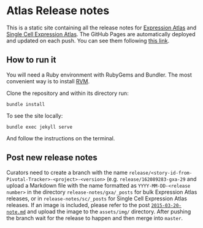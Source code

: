 # Atlas Release notes

This is a static site containing all the release notes for [Expression Atlas](https://www.ebi.ac.uk/gxa) and [Single
Cell Expression Atlas](https://www.ebi.ac.uk/gxa/sc). The GitHub Pages are automatically deployed and updated on each
push. You can see them following [this link](https://ebi-gene-expression-group.github.io/atlas-release-notes/).

## How to run it

You will need a Ruby environment with RubyGems and Bundler. The most convenient way is to install
[RVM](https://rvm.io/).

Clone the repository and within its directory run:
```
bundle install
```

To see the site locally:
```
bundle exec jekyll serve
````

And follow the instructions on the terminal.

## Post new release notes
Curators need to create a branch with the name `release/<story-id-from-Pivotal-Tracker>-<project>-<version>` (e.g.
`release/162089283-gxa-29` and upload a Markdown file with the name formatted as `YYYY-MM-DD-<release number>` in the
directory `release-notes/gxa/_posts` for bulk Expression Atlas releases, or in `release-notes/sc/_posts` for Single
Cell Expression Atlas releases. If an image is included, please refer to the post
[`2015-03-20-note.md`](https://github.com/ebi-gene-expression-group/atlas-release-notes/blob/master/_posts/2015-03-20-note.md)
and upload the image to the `assets/img/` directory. After pushing the branch wait for the release to happen and then
merge into `master`.
